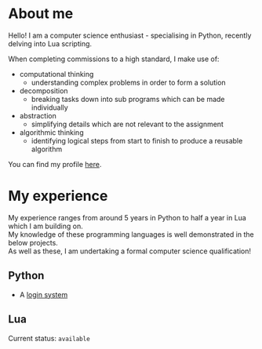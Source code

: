 # About me
Hello! I am a computer science enthusiast - specialising in Python, recently delving into Lua scripting. <br>

When completing commissions to a high standard, I make use of:
- computational thinking
  - understanding complex problems in order to form a solution
- decomposition
  - breaking tasks down into sub programs which can be made individually
- abstraction
  - simplifying details which are not relevant to the assignment
- algorithmic thinking
  - identifying logical steps from start to finish to produce a reusable algorithm

You can find my profile [here](https://www.roblox.com/users/2348124587/profile).

# My experience
My experience ranges from around 5 years in Python to half a year in Lua which I am building on. <br>
My knowledge of these programming languages is well demonstrated in the below projects. <br>
As well as these, I am undertaking a formal computer science qualification! 

<h2>
  Python
</h2>

- A [login system](https://github.com/avchitnis/login-project)

<h2>
  Lua
</h2>

Current status: `available`
